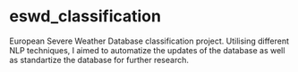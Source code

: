 # eswd_classification
European Severe Weather Database classification project. Utilising different NLP techniques, I aimed to automatize the updates of the database as well as standartize the database for further research. 
